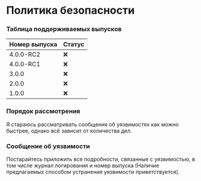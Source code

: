 # Политика безопасности

### Таблица поддерживаемых выпусков

| Номер выпуска | Статус |
|---------------|--------|
| 4.0.0-RC2     | :x:    |
| 4.0.0-RC1     | :x:    |
| 3.0.0         | :x:    |
| 2.0.0         | :x:    |
| 1.0.0         | :x:    |

### Порядок рассмотрения

Я стараюсь рассматривать сообщения об уязвимостях как можно быстрее, однако всё зависит от количества дел.

### Сообщение об уязвимости

Постарайтесь приложить все подробности, связанные с уязвимостью, в том числе журнал логирования и номер выпуска (Наличие
предлагаемых способом устранения уязвимости приветствуется).